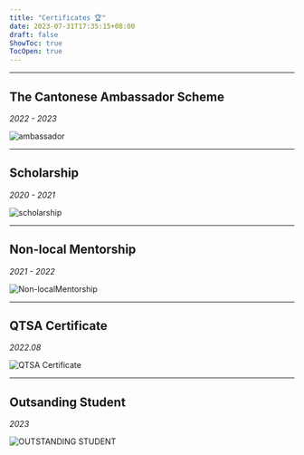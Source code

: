 ```yaml
---
title: "Certificates 🏆"
date: 2023-07-31T17:35:15+08:00
draft: false
ShowToc: true
TocOpen: true
---
```


-----------------
## The Cantonese Ambassador Scheme

*2022 - 2023*

![ambassador](/img/ambassador.jpg)

-----------------
## Scholarship

*2020 - 2021*

![scholarship](/img/scholarship.png)

-----------------
## Non-local Mentorship

*2021 - 2022*

![Non-localMentorship](/img/Non-localMentorship.png)

-----------------
## QTSA Certificate

*2022.08*

![QTSA Certificate](/img/QTSACertificate.png)

-----------------
## Outsanding Student

*2023*

![OUTSTANDING STUDENT](/img/OutsandingStudent.png)